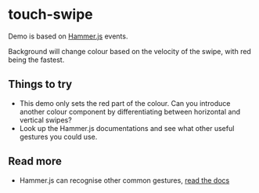# touch-swipe

Demo is based on [Hammer.js](http://eightmedia.github.io/hammer.js/) events.

Background will change colour based on the velocity of the swipe, with red being the fastest.

## Things to try

* This demo only sets the red part of the colour. Can you introduce another colour component by differentiating between horizontal and vertical swipes?
* Look up the Hammer.js documentations and see what other useful gestures you could use.

## Read more
* Hammer.js can recognise other common gestures, [read the docs](https://hammerjs.github.io/getting-started/)
